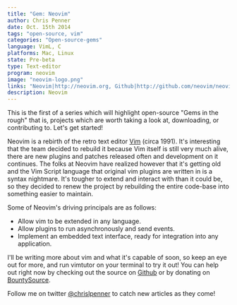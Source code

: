 ```yaml
---
title: "Gem: Neovim"
author: Chris Penner
date: Oct. 15th 2014
tags: "open-source, vim"
categories: "Open-source-gems"
language: VimL, C
platforms: Mac, Linux
state: Pre-beta
type: Text-editor
program: neovim
image: "neovim-logo.png"
links: "Neovim|http://neovim.org, Github|http://github.com/neovim/neovim"
description: Neovim
---
```


This is the first of a series which will highlight open-source "Gems in the rough" that is, projects which are worth taking a look at, downloading, or contributing to. Let's get started!

Neovim is a rebirth of the retro text editor [Vim](http://en.wikipedia.org/wiki/Vim_(text_editor)) (circa 1991). It's interesting that the team decided to rebuild it because Vim itself is still very much alive, there are new plugins and patches released often and development on it continues. The folks at Neovim have realized however that it's getting old and the Vim Script language that original vim plugins are written in is a syntax nightmare. It's tougher to extend and interact with than it could be, so they decided to renew the project by rebuilding the entire code-base into something easier to maintain.

Some of Neovim's driving principals are as follows:

* Allow vim to be extended in any language.
* Allow plugins to run asynchronously and send events.
* Implement an embedded text interface, ready for integration into any application.

I'll be writing more about vim and what it's capable of soon, so keep an eye out for more, and run vimtutor on your terminal to try it out! You can help out right now by checking out the source on [Github](http://github.com/neovim/neovim) or by donating on [BountySource](https://www.bountysource.com/teams/neovim/).

Follow me on twitter [\@chrislpenner](http://www.twitter.com/chrislpenner) to catch new articles as they come!
